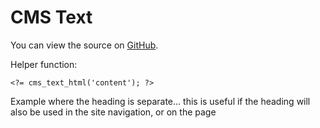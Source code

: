 
# CMS Text

You can view the source on [GitHub](https://github.com/craigfrancis/framework/blob/master/framework/0.1/library/class/cms/cms-text.php).

Helper function:

	<?= cms_text_html('content'); ?>

Example where the heading is separate... this is useful if the heading will also be used in the site navigation, or on the page <title>:

	<?= cms_text_html(array('section' => 'heading', 'wrapper_tag' => 'h1')); ?>
	<?= cms_text_html(array('section' => 'content')); ?>

---

## Configuration

Change path... must be done before calling the above helper function, but often used when you have a /item/123/ type page, and don't want the 123 being used in the path:

	config::set('cms.default.path', '/item/');

To make editable:

	config::set('cms.default.editable', ADMIN_LOGGED_IN);

---

## Full object version

Initialisation with profile or config:

	$cms_text = new cms_text('profile');

	$cms_text = new cms_text(array(
			'profile'     => 'example',
			'revision'    => 0,
			'processor'   => 'markdown',
			'editable'    => false, // See above
			'log_missing' => true,
			'versions'    => array(), // See below
			'priority'    => array(), // See below
		));

The 'profile' allows you to have use config variables:

	$config['cms.profile.name'] = 'value';

To retrieve the HTML content:

	echo $cms_text->html('section');

	echo $cms_text->html(array(
			'path'        => '/',
			'section'     => 'content',
			'default'     => 'Lorem ipsum dolor sit amet...',
			'variables'   => array('count' => 5), // e.g. "You have [COUNT] messages" - note the issue with 1 message (singular) in English
			'wrapper_tag' => 'div',
			'editable'    => false, // Default from init
			'log_missing' => true, // Default from init
			'global'      => false, // Make globally available to all pages (e.g. the page title)
			'marker'      => 'marker',
		));

---

## Version support

Set via config:

	$config['cms.default.versions'] = array();
	$config['cms.default.priority'] = array();

Or when creating the `cms_text` object:

	$cms_text = new cms_text(array(
			'priority' => array(),
		));

Version example - should be fixed for the profile:

	versions = array(
			'English'         => array('lang' => 'en', 'country' => ''),
			'French'          => array('lang' => 'fr', 'country' => ''),
			'Spanish'         => array('lang' => 'es', 'country' => ''),
			'Canadian French' => array('lang' => 'fr', 'country' => 'ca'),
		);

Priority examples:

	priority = array('English'); // Try English, then move onto the default.

	priority = array(
			'Canadian French',
			'French',
			'English',
		); // Try Canadian French first, French, English, then the default.

---

Helper methods

	cms_text::cache_files();
	cms_text::cache_clear();

This will return/clear all cache files, or you can pass in a path for a particular page.

---

Explain about `cms_tags/cms_markdown`.

http://www.w3.org/International/articles/composite-messages/Overview

http://www.localeapp.com/

And the cms_text controller for the admin.

